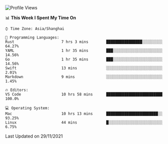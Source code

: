 <!--START_SECTION:waka-->
![Profile Views](http://img.shields.io/badge/Profile%20Views-5-blue)

📊 **This Week I Spent My Time On** 

```text
⌚︎ Time Zone: Asia/Shanghai

💬 Programming Languages: 
Rust                     7 hrs 3 mins        ████████████████░░░░░░░░░   64.27% 
YAML                     1 hr 35 mins        ███░░░░░░░░░░░░░░░░░░░░░░   14.56% 
Go                       1 hr 35 mins        ███░░░░░░░░░░░░░░░░░░░░░░   14.56% 
Swift                    13 mins             ░░░░░░░░░░░░░░░░░░░░░░░░░   2.01% 
Markdown                 9 mins              ░░░░░░░░░░░░░░░░░░░░░░░░░   1.45%

🔥 Editors: 
VS Code                  10 hrs 58 mins      █████████████████████████   100.0%

💻 Operating System: 
Mac                      10 hrs 13 mins      ███████████████████████░░   93.25% 
Linux                    44 mins             █░░░░░░░░░░░░░░░░░░░░░░░░   6.75%

```


 Last Updated on 29/11/2021
<!--END_SECTION:waka-->
